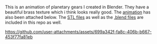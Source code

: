 This is an animation of planetary gears I created in Blender. They have a beautiful brass texture which i think looks really good. The [animation](https://github.com/M0HID/planetary-gears/blob/main/output.mp4) has also been attached below.
The [STL files](https://github.com/M0HID/planetary-gears/blob/main/planetary%20gears.stl) as well as the [.blend files](https://github.com/M0HID/planetary-gears/blob/main/planetary%20gears.blend) are included in this repo as well.



https://github.com/user-attachments/assets/699a342f-fa8c-406b-b667-453f77fa81eb

